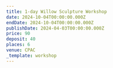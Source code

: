 ```yaml
---
title: 1-day Willow Sculpture Workshop
date: 2024-10-04T00:00:00.000Z
endDate: 2024-10-04T00:00:00.000Z
publishDate: 2024-04-03T00:00:00.000Z
price: 90
deposit: 40
places: 6
venue: CPAC
_template: workshop
---
```


